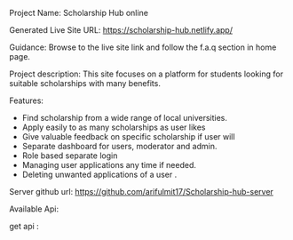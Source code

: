 Project Name: Scholarship Hub online

Generated Live Site URL: https://scholarship-hub.netlify.app/

Guidance: Browse to the live site link and follow the f.a.q section in home page. 


Project description: This site focuses on a platform for students looking for suitable scholarships with many benefits. 


Features:
<ul>
<li>Find scholarship from a wide range of local universities. </li>
<li>Apply easily to as many scholarships as user likes</li>
<li>Give valuable feedback on specific scholarship if user will</li>
<li>Separate dashboard for users, moderator and admin.</li>
<li>Role based separate login</li>
<li>Managing user applications any time if needed.</li>
<li>Deleting unwanted applications of a user .</li>
</ul>


Server github url: https://github.com/arifulmit17/Scholarship-hub-server

Available Api:

get api :
